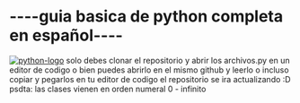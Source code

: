 # ----guia basica de python completa en español----
[![python-logo](https://programacion.net/files/article/20151016121002_python.jpg "python-logo")](https://programacion.net/files/article/20151016121002_python.jpg "python-logo")
solo debes clonar el repositorio y abrir los archivos.py en un editor de codigo o bien puedes abrirlo en el mismo github y leerlo o incluso copiar y pegarlos en tu editor de codigo el repositorio se ira actualizando :D
psdta: las clases vienen en orden numeral 0 - infinito

